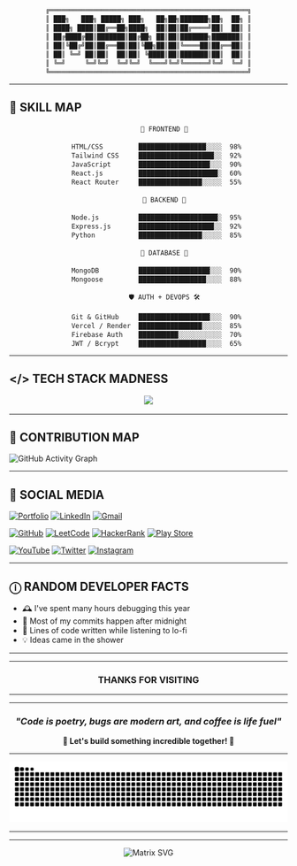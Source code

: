 <div align="center">

```ascii

╔══════════════════════════════════════════════════╗
║ ███╗   ███╗ █████╗ ███╗   ██╗██╗███████╗██╗  ██╗ ║
║ ████╗ ████║██╔══██╗████╗  ██║██║██╔════╝██║  ██║ ║
║ ██╔████╔██║███████║██╔██╗ ██║██║███████╗███████║ ║
║ ██║╚██╔╝██║██╔══██║██║╚██╗██║██║╚════██║██╔══██║ ║
║ ██║ ╚═╝ ██║██║  ██║██║ ╚████║██║███████║██║  ██║ ║
║ ╚═╝     ╚═╝╚═╝  ╚═╝╚═╝  ╚═══╝╚═╝╚══════╝╚═╝  ╚═╝ ║
╚══════════════════════════════════════════════════╝

```

</div>

---

## 💪 SKILL MAP

<div align="center">

```
        🌠 FRONTEND 🌠

    HTML/CSS         █████████████████░░░░  98%
    Tailwind CSS     ███████████████████░░  92%
    JavaScript       ██████████████████░░░  90%
    React.js         ████████████████████░  60%
    React Router     ████████████████░░░░░  55%

        🔧 BACKEND 🔧

    Node.js          ████████████████████░  95%
    Express.js       ███████████████████░░  92%
    Python           ████████████████░░░░░  85%

        🧬 DATABASE 🧬

    MongoDB          ██████████████████░░░  90%
    Mongoose         █████████████████░░░░  88%

        🛡️ AUTH + DEVOPS 🛠️

    Git & GitHub     ██████████████████░░░  90%
    Vercel / Render  ████████████████░░░░░  85%
    Firebase Auth    ██████████░░░░░░░░░░░  70%
    JWT / Bcrypt     █████████████████░░░░  65%

```

</div>

---

## </> TECH STACK MADNESS

<div align="center">

<img src="https://skillicons.dev/icons?i=html,css,js,react,tailwind,nodejs,express,mongodb,git,github,firebase,kotlin,python,c,cpp,figma,netlify,vercel,vscode,notion&theme=dark&perline=10" />

</div>

---

## 🧩 CONTRIBUTION MAP

<div>

![GitHub Activity Graph](https://github-readme-activity-graph.vercel.app/graph?username=ManishKrBarman&theme=react-dark&hide_border=true&bg_color=0D1117&color=F85D7F&line=F85D7F&point=FFFFFF)

</div>

---

## 🔗 SOCIAL MEDIA

<div>

[![Portfolio](https://img.shields.io/badge/Portfolio-FF5722.svg?style=for-the-badge&logo=web&logoColor=white)](https://intmind.netlify.app/)
[![LinkedIn](https://img.shields.io/badge/LinkedIn-0A66C2.svg?style=for-the-badge&logo=linkedin&logoColor=white)](https://www.linkedin.com/in/ManishKrBarman)
[![Gmail](https://img.shields.io/badge/Gmail-EA4335.svg?style=for-the-badge&logo=gmail&logoColor=white)](mailto:manishkumarbarman111@gmail.com)

[![GitHub](https://img.shields.io/badge/GitHub-181717.svg?style=for-the-badge&logo=github&logoColor=white)](https://github.com/ManishKrBarman/)
[![LeetCode](https://img.shields.io/badge/LeetCode-FFA116.svg?style=for-the-badge&logo=leetcode&logoColor=white)](https://leetcode.com/u/ManishKrBarman/)
[![HackerRank](https://img.shields.io/badge/HackerRank-00EA64.svg?style=for-the-badge&logo=hackerrank&logoColor=white)](https://www.hackerrank.com/profile/manishkumarbarm2)
[![Play Store](https://img.shields.io/badge/Google_Play-414141.svg?style=for-the-badge&logo=google-play&logoColor=white)](https://play.google.com/store/apps/dev?id=5792144858575749880)

[![YouTube](https://img.shields.io/badge/YouTube-FF0000.svg?style=for-the-badge&logo=youtube&logoColor=white)](https://www.youtube.com/@manishkumarbarman)
[![Twitter](https://img.shields.io/badge/Twitter-1DA1F2.svg?style=for-the-badge&logo=twitter&logoColor=white)](https://x.com/ManishKrBarman)
[![Instagram](https://img.shields.io/badge/Instagram-E4405F.svg?style=for-the-badge&logo=instagram&logoColor=white)](https://www.instagram.com/manishkumarbarman.io)

</div>

---
## ⓘ RANDOM DEVELOPER FACTS

<div>

- 🕰️ I've spent many hours debugging this year
- 🌙 Most of my commits happen after midnight
- 🎵 Lines of code written while listening to lo-fi
- 💡 Ideas came in the shower

</div>

---
---
<div align='center'>

###  THANKS FOR VISITING
</div>

---
---

<div align="center">

### *"Code is poetry, bugs are modern art, and coffee is life fuel"*

**🌟 Let's build something incredible together! 🌟**

</div>

---

<div>

![Snake eating my contributions](https://raw.githubusercontent.com/ManishKrBarman/ManishKrBarman/output/github-contribution-grid-snake.svg)

</div>

---
---

<div align="center">

![Matrix SVG](https://raw.githubusercontent.com/rodrigograca31/rodrigograca31/master/matrix.svg)

</div>
